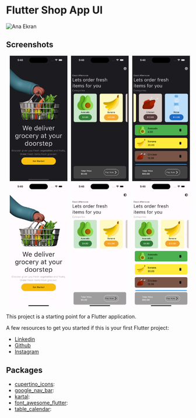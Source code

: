 # Flutter Shop App UI

 <img src="https://github.com/vuralkayracetintas/flutter_shop_app_ui/assets/73638860/65366fae-6183-4ca5-9c8f-22cb64c31ad1" alt="Ana Ekran" width="300" />

## Screenshots

<div style="display: flex; justify-content: center;">
  <div style="flex: 1; margin-left: 10px;">
     <img src="app_asset/1.png" alt="Ana Ekran" width="300" />
    <img src="app_asset/1-2.png" alt="Ana Ekran" width="300" />
  </div>
   <div style="flex: 1; margin-left: 10px;">
     <img src="app_asset/2.png" alt="Ana Ekran" width="300" />
    <img src="app_asset/2-1.png" alt="Ana Ekran" width="300" />
  </div>
   <div style="flex: 1; margin-left: 10px;">
     <img src="app_asset/3.png" alt="Ana Ekran" width="300" />
     <img src="app_asset/3-1.png" alt="Ana Ekran" width="300" />
  </div>
</div>


This project is a starting point for a Flutter application.

A few resources to get you started if this is your first Flutter project:

- [Linkedin](https://www.linkedin.com/in/vural-kayra-cetintas/)
- [Github](https://github.com/vuralkayracetintas)
- [Instagram](https://www.instagram.com/vuralkayrac/)



## Packages
- [cupertino_icons](https://pub.dev/packages/cupertino_icons): 
- [google_nav_bar](https://pub.dev/packages/google_nav_bar):
- [kartal](https://pub.dev/packages/kartal):
- [font_awesome_flutter](https://pub.dev/packages/font_awesome_flutter): 
- [table_calendar](https://pub.dev/packages/table_calendar): 